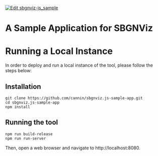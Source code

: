 [![Edit sbgnviz-js_sample](https://codesandbox.io/static/img/play-codesandbox.svg)](https://codesandbox.io/s/github/cannin/sbgnviz.js-sample-app/tree/master/?fontsize=12)

# A Sample Application for SBGNViz

# Running a Local Instance
In order to deploy and run a local instance of the tool, please follow the steps below:

## Installation
```
git clone https://github.com/cannin/sbgnviz.js-sample-app.git
cd sbgnviz.js-sample-app
npm install
```

## Running the tool
```
npm run build-release
npm run run-server
```

Then, open a web browser and navigate to http://localhost:8080.
